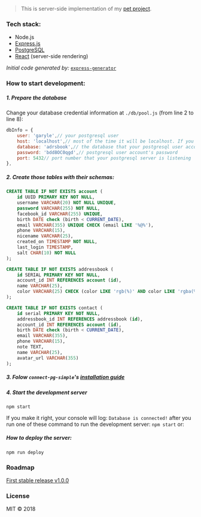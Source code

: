 > This is server-side implementation of my [pet project](https://github.com/lvnam96/addressBook).

### Tech stack:

- Node.js
- [Express.js](https://github.com/expressjs/express)
- [PostgreSQL](https://github.com/brianc/node-postgres)
- [React](https://github.com/facebook/react) (server-side rendering)

*Initial code generated by:* [`express-generator`](https://github.com/expressjs/generator)

### How to start development:

##### 1. Prepare the database

Change your database credential information at `./db/pool.js` (from line 2 to line 8):

```js
dbInfo = {
    user: 'garyle',// your postgresql user
    host: 'localhost',// most of the time it will be localhost. If you use docker, please check their document
    database: 'adrsbook',// the database that your postgresql user account has rights to manage
    password: 'bdd8OC0qgd',// postgresql user account's password
    port: 5432// port number that your postgresql server is listening
},
```

##### 2. Create those tables with their schemas:

```sql
CREATE TABLE IF NOT EXISTS account (
    id UUID PRIMARY KEY NOT NULL,
    username VARCHAR(20) NOT NULL UNIQUE,
    password VARCHAR(255) NOT NULL,
    facebook_id VARCHAR(255) UNIQUE,
    birth DATE check (birth < CURRENT_DATE),
    email VARCHAR(355) UNIQUE CHECK (email LIKE '%@%'),
    phone VARCHAR(15),
    nicename VARCHAR(25),
    created_on TIMESTAMP NOT NULL,
    last_login TIMESTAMP,
    salt CHAR(10) NOT NULL
);

CREATE TABLE IF NOT EXISTS addressbook (
    id SERIAL PRIMARY KEY NOT NULL,
    account_id INT REFERENCES account (id),
    name VARCHAR(25),
    color VARCHAR(25) CHECK (color LIKE 'rgb(%)' AND color LIKE 'rgba(%)' AND color LIKE '#%')
);

CREATE TABLE IF NOT EXISTS contact (
    id serial PRIMARY KEY NOT NULL,
    addressbook_id INT REFERENCES addressbook (id),
    account_id INT REFERENCES account (id),
    birth DATE check (birth < CURRENT_DATE),
    email VARCHAR(355),
    phone VARCHAR(15),
    note TEXT,
    name VARCHAR(25),
    avatar_url VARCHAR(355)
);
```

##### 3. Folow `connect-pg-simple`'s [installation guide](https://www.npmjs.com/package/connect-pg-simple#installation)

##### 4. Start the development server

```
npm start
```

If you make it right, your console will log: `Database is connected!` after you run one of these command to run the development server: `npm start` or:

##### How to deploy the server:

```
npm run deploy
```

### Roadmap

[First stable release v1.0.0](https://github.com/lvnam96/addressbook--server-side/projects)

### License
MIT &copy; 2018
